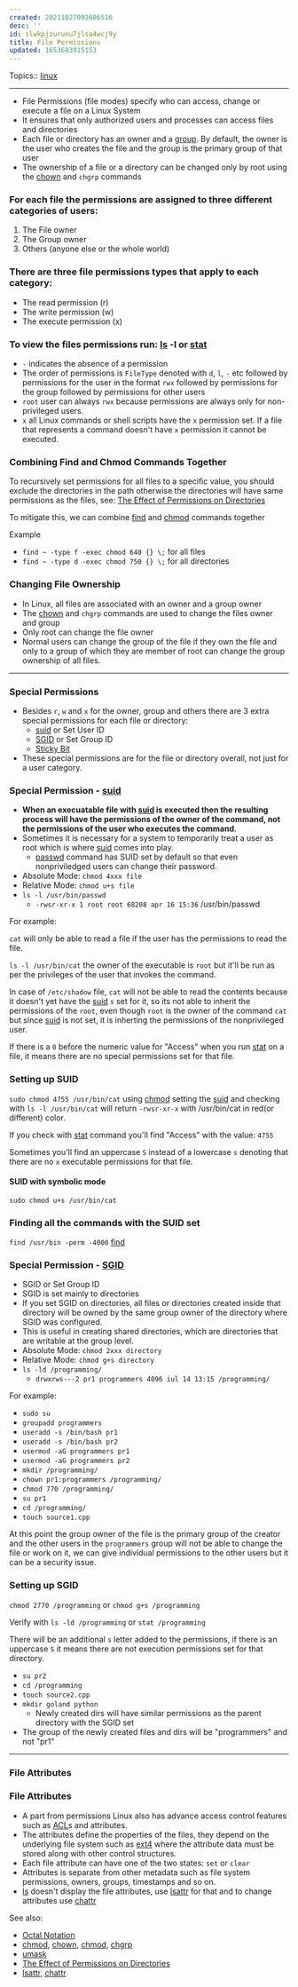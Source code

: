 ```yaml
---
created: 20211027091606516
desc: ''
id: slwkpjzurunu7jlsa4wcj9y
title: File Permissions
updated: 1653683915153
---
```

   
Topics::  [linux](../topics/linux.md)   
   
   
---   
   
   
- File Permissions (file modes) specify who can access, change or execute a file on a Linux System   
- It ensures that only authorized users and processes can access files and directories   
- Each file or directory has an owner and a [group](/not_created.md). By default, the owner is the user who creates the file and the group is the primary group of that user   
- The ownership of a file or a directory can be changed only by root using the [chown](../devlog/chown.md) and `chgrp` commands   
   
### For each file the permissions are assigned to three different categories of users:   
   
1.  The File owner   
2.  The Group owner   
3.  Others (anyone else or the whole world)   
   
### There are three file permissions types that apply to each category:   
   
   
- The read permission (r)   
- The write permission (w)   
- The execute permission (x)   
   
### To view the files permissions run: [ls](../devlog/ls.md) -l or [stat](../archive/STAT.md)   
   
   
- `-` indicates the absence of a permission   
- The order of permissions is `FileType` denoted with `d`, `l`, `-` etc followed by permissions for the user in the format `rwx` followed by permissions for the group followed by permissions for other users   
- `root` user can always `rwx` because permissions are always only for non-privileged users.   
- `x` all Linux commands or shell scripts have the `x` permission set. If a file that represents a command doesn't have `x` permission it cannot be executed.   
   
### Combining Find and Chmod Commands Together   
   
To recursively set permissions for all files to a specific value, you should exclude the directories in the path otherwise the directories will have same permissions as the files, see: [The Effect of Permissions on Directories](../devlog/the%20effect%20of%20permissions%20on%20directories.md)   
   
To mitigate this, we can combine [find](../devlog/find.md) and [chmod](../devlog/chmod.md) commands together   
   
Example   
   
   
- `find ~ -type f -exec chmod 640 {} \;` for all files   
- `find ~ -type d -exec chmod 750 {} \;` for all directories   
   
### Changing File Ownership   
   
   
- In Linux, all files are associated with an owner and a group owner   
- The [chown](../devlog/chown.md) and `chgrp` commands are used to change the files owner and group   
- Only root can change the file owner   
- Normal users can change the group of the file if they own the file and only to a group of which they are member of root can change the group ownership of all files.   
   
   
---   
   
### Special Permissions   
   
   
- Besides `r`, `w` and `x` for the owner, group and others there are 3 extra special permissions for each file or directory:   
  - [suid](../devlog/suid.md) or Set User ID   
  - [SGID](../devlog/sgid.md) or Set Group ID   
  - [Sticky Bit](../devlog/sticky%20bit.md)   
- These special permissions are for the file or directory overall, not just for a user category.   
   
### Special Permission - [suid](../devlog/suid.md)   
   
   
- **When an execuatable file with [suid](../devlog/suid.md) is executed then the resulting process will have the permissions of the owner of the command, not the permissions of the user who executes the command**.   
- Sometimes it is necessary for a system to temporarily treat a user as root which is where [suid](../devlog/suid.md) comes into play.   
  - [passwd](../devlog/passwd.md) command has SUID set by default so that even nonpriviledged users can change their password.   
- Absolute Mode: `chmod 4xxx file`   
- Relative Mode: `chmod u+s file`   
- `ls -l /usr/bin/passwd`   
  - `-rwsr-xr-x 1 root root 68208 apr 16 15:36` /usr/bin/passwd   
   
For example:   
   
`cat` will only be able to read a file if the user has the permissions to read the file.   
   
`ls -l /usr/bin/cat` the owner of the executable is `root` but it'll be run as per the privileges of the user that invokes the command.   
   
In case of `/etc/shadow` file, `cat` will not be able to read the contents because it doesn't yet have the [suid](../devlog/suid.md) `s` set for it, so its not able to inherit the permissions of the `root`, even though `root` is the owner of the command `cat` but since [suid](../devlog/suid.md) is not set, it is inherting the permissions of the nonprivileged user.   
   
If there is a `0` before the numeric value for "Access" when you run [stat](../archive/STAT.md) on a file, it means there are no special permissions set for that file.   
   
### Setting up SUID   
   
`sudo chmod 4755 /usr/bin/cat` using [chmod](../devlog/chmod.md) setting the [suid](../devlog/suid.md) and checking with `ls -l /usr/bin/cat` will return `-rwsr-xr-x` with /usr/bin/cat in red(or different) color.   
   
If you check with [stat](../archive/STAT.md) command you'll find "Access" with the value: `4755`   
   
Sometimes you'll find an uppercase `S` instead of a lowercase `s` denoting that there are no `x` executable permissions for that file.   
   
#### SUID with symbolic mode   
   
`sudo chmod u+s /usr/bin/cat`   
   
### Finding all the commands with the SUID set   
   
`find /usr/bin -perm -4000` [find](../devlog/find.md)   
   
### Special Permission - [SGID](../devlog/sgid.md)   
   
   
- SGID or Set Group ID   
- SGID is set mainly to directories   
- If you set SGID on directories, all files or directories created inside that directory will be owned by the same group owner of the directory where SGID was configured.   
- This is useful in creating shared directories, which are directories that are writable at the group level.   
- Absolute Mode: `chmod 2xxx directory`   
- Relative Mode: `chmod g+s directory`   
- `ls -ld /programming/`   
  - `drwxrws---2 pr1 programmers 4096 iul 14 13:15 /programming/`   
   
For example:   
   
   
- `sudo su`   
- `groupadd programmers`   
- `useradd -s /bin/bash pr1`   
- `useradd -s /bin/bash pr2`   
- `usermod -aG programmers pr1`   
- `usermod -aG programmers pr2`   
- `mkdir /programming/`   
- `chown pr1:programmers /programming/`   
- `chmod 770 /programming/`   
- `su pr1`   
- `cd /programming/`   
- `touch source1.cpp`   
   
At this point the <span class="underline">group owner of the file is the primary group of the creator</span> and the other users in the `programmers` group will not be able to change the file or work on it, we can give individual permissions to the other users but it can be a security issue.   
   
### Setting up SGID   
   
`chmod 2770 /programming` or `chmod g+s /programming`   
   
Verify with `ls -ld /programming` or `stat /programming`   
   
There will be an additional `s` letter added to the permissions, if there is an uppercase `S` it means there are not execution permissions set for that directory.   
   
   
- `su pr2`   
- `cd /programming`   
- `touch source2.cpp`   
- `mkdir goland python`   
  - Newly created dirs will have similar permissions as the parent directory with the SGID set   
- The group of the newly created files and dirs will be "programmers" and not "pr1"   
   
   
---   
   
### File Attributes   
   
### File Attributes   
   
   
- A part from permissions Linux also has advance access control features such as [ACL](/not_created.md)s and attributes.   
- The attributes define the properties of the files, they depend on the underlying file system such as [ext4](/not_created.md) where the attribute data must be stored along with other control structures.   
- Each file attribute can have one of the two states: `set` or `clear`   
- Attributes is separate from other metadata such as file system permissions, owners, groups, timestamps and so on.   
- [ls](../devlog/ls.md) doesn't display the file attributes, use [lsattr](../devlog/lsattr.md) for that and to change attributes use [chattr](../devlog/chattr.md)   
   
See also:   
   
   
- [Octal Notation](../devlog/octal%20notation.md)   
- [chmod](../devlog/chmod.md), [chown](../devlog/chown.md), [chmod](../devlog/chmod.md), [chgrp](../devlog/chgrp.md)   
- [umask](../devlog/umask.md)   
- [The Effect of Permissions on Directories](../devlog/the%20effect%20of%20permissions%20on%20directories.md)   
- [lsattr](../devlog/lsattr.md), [chattr](../devlog/chattr.md)